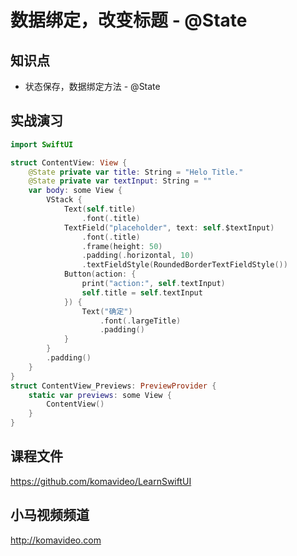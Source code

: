 数据绑定，改变标题 - @State
========================

## 知识点

* 状态保存，数据绑定方法 - @State

## 实战演习

~~~swift
import SwiftUI

struct ContentView: View {
    @State private var title: String = "Helo Title."
    @State private var textInput: String = ""
    var body: some View {
        VStack {
            Text(self.title)
                .font(.title)
            TextField("placeholder", text: self.$textInput)
                .font(.title)
                .frame(height: 50)
                .padding(.horizontal, 10)
                .textFieldStyle(RoundedBorderTextFieldStyle())
            Button(action: {
                print("action:", self.textInput)
                self.title = self.textInput
            }) {
                Text("确定")
                    .font(.largeTitle)
                    .padding()
            }
        }
        .padding()
    }
}
struct ContentView_Previews: PreviewProvider {
    static var previews: some View {
        ContentView()
    }
}
~~~

## 课程文件

https://github.com/komavideo/LearnSwiftUI

## 小马视频频道

http://komavideo.com
